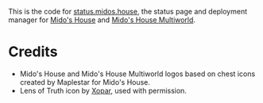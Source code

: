 This is the code for [status.midos.house](https://status.midos.house/), the status page and deployment manager for [Mido's House](https://github.com/midoshouse/midos.house) and [Mido's House Multiworld](https://github.com/midoshouse/ootr-multiworld).

# Credits

* Mido's House and Mido's House Multiworld logos based on chest icons created by Maplestar for Mido's House.
* Lens of Truth icon by [Xopar](https://github.com/matthewkirby), used with permission.
